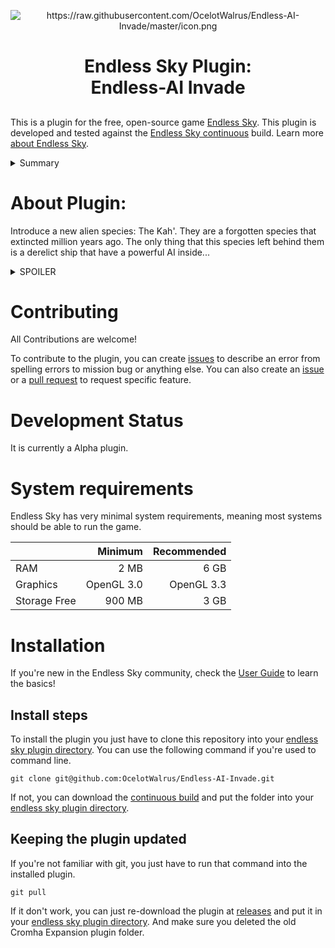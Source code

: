 <p align=center><img src="https://raw.githubusercontent.com/OcelotWalrus/Endless-AI-Invade/master/icon.png" alt="https://raw.githubusercontent.com/OcelotWalrus/Endless-AI-Invade/master/icon.png" /></p>

<h1><p align=center>Endless Sky Plugin:<br />Endless-AI Invade</p></h1>

## 

This is a plugin for the free, open-source game [Endless Sky][es]. This plugin
is developed and tested against the [Endless Sky continuous][continuous] build.
Learn more [about Endless Sky][esweb].

<details>

  <summary>Summary</summary>

* [About plugin](#about-plugin)
* [Contributing](#contributing)
* [Development status](#development-status)
* [System Requirements](#system-requirements)
* [Installation](#installation)
    * [Install steps](#install-steps)
    * [Keeping the plugin updated](#keeping-the-plugin-updated)

</details>

# About Plugin:

Introduce a new alien species: The Kah'. They are a forgotten species that extincted million years ago. The only thing that this species left behind them is a derelict ship that have a powerful AI inside...

<details>

  <summary>SPOILER</summary>

The player will try to board the derelict ship and he will decide to take the AI node inside.
When he will go on a habited planet spaceport, the AI will infect all others ships in the spaceport and the AI will become uncontralable.
The AI will finnaly build armies of infected ship and try to kill every living species in the Milky Way. But, there is the Drak...

</details>


# Contributing

All Contributions are welcome!

To contribute to the plugin, you can create [issues](https://github.com/OcelotWalrus/Endless-AI-Invade/issues) to describe an error from spelling errors to mission bug or anything else.
You can also create an [issue](https://github.com/OcelotWalrus/c/issues) or a [pull request](https://github.com/OcelotWalrus/Endless-AI-Invade/pulls) to request specific feature.

# Development Status
It is currently a Alpha plugin.

# System requirements
Endless Sky has very minimal system requirements, meaning most systems should be able to run the game.

|| Minimum | Recommended |
|---|----:|----:|
|RAM | 2 MB | 6 GB |
|Graphics | OpenGL 3.0 | OpenGL 3.3 |
|Storage Free | 900 MB | 3 GB |

# Installation
If you're new in the Endless Sky community, check the [User Guide](https://github.com/OcelotWalrus/Cromha-Expansion-plugin/wiki/User-Guide) to learn the basics!

## Install steps

To install the plugin you just have to clone this repository into your [endless sky plugin directory](https://github.com/endless-sky/endless-sky/wiki/CreatingPlugins).
You can use the following command if you're used to command line.

```
git clone git@github.com:OcelotWalrus/Endless-AI-Invade.git
```

 If not, you can download the [continuous build](https://github.com/OcelotWalrus/Endless-AI-Invade/releases/tag/9.9.9-continuous) and put the folder into your [endless sky plugin directory](https://github.com/endless-sky/endless-sky/wiki/CreatingPlugins).

## Keeping the plugin updated
If you're not familiar with git, you just have to run that command into the installed plugin.

```
git pull
```

If it don't work, you can just re-download the plugin at [releases](https://github.com/OcelotWalrus/git@github.com:OcelotWalrus/Endless-AI-Invade.git/releases) and put it in your [endless sky plugin directory](https://github.com/endless-sky/endless-sky/wiki/CreatingPlugins). And make sure you deleted the old Cromha Expansion plugin folder.


[es]: https://github.com/endless-sky/endless-sky
[continuous]: https://github.com/endless-sky/endless-sky/releases/tag/continuous
[esweb]: https://endless-sky.github.io/
